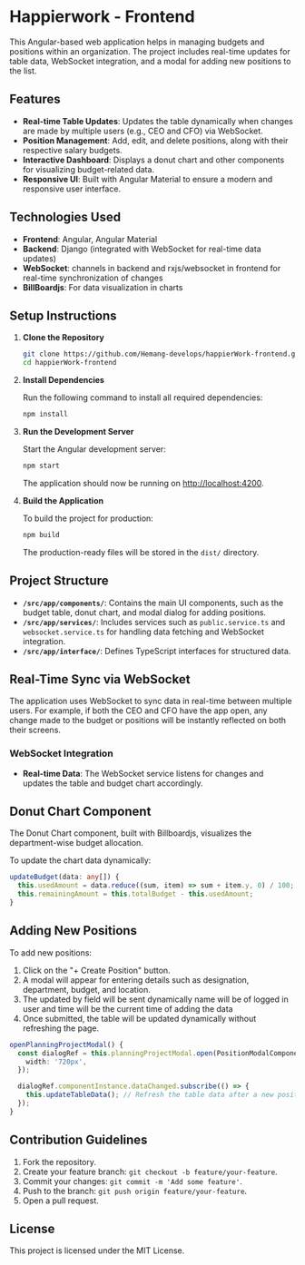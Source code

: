 # Happierwork - Frontend

This Angular-based web application helps in managing budgets and positions within an organization. The project includes real-time updates for table data, WebSocket integration, and a modal for adding new positions to the list.

## Features
- **Real-time Table Updates**: Updates the table dynamically when changes are made by multiple users (e.g., CEO and CFO) via WebSocket.
- **Position Management**: Add, edit, and delete positions, along with their respective salary budgets.
- **Interactive Dashboard**: Displays a donut chart and other components for visualizing budget-related data.
- **Responsive UI**: Built with Angular Material to ensure a modern and responsive user interface.

## Technologies Used
- **Frontend**: Angular, Angular Material
- **Backend**: Django (integrated with WebSocket for real-time data updates)
- **WebSocket**: channels in  backend and rxjs/websocket in frontend for real-time synchronization of changes
- **BillBoardjs**: For data visualization in charts

## Setup Instructions

1. **Clone the Repository**

   ```bash
   git clone https://github.com/Hemang-develops/happierWork-frontend.git
   cd happierWork-frontend
   ```

2. **Install Dependencies**

   Run the following command to install all required dependencies:

   ```bash
   npm install
   ```

3. **Run the Development Server**

   Start the Angular development server:

   ```bash
   npm start
   ```

   The application should now be running on [http://localhost:4200](http://localhost:4200).

4. **Build the Application**

   To build the project for production:

   ```bash
   npm build
   ```

   The production-ready files will be stored in the `dist/` directory.

## Project Structure

- **`/src/app/components/`**: Contains the main UI components, such as the budget table, donut chart, and modal dialog for adding positions.
- **`/src/app/services/`**: Includes services such as `public.service.ts` and `websocket.service.ts` for handling data fetching and WebSocket integration.
- **`/src/app/interface/`**: Defines TypeScript interfaces for structured data.

## Real-Time Sync via WebSocket

The application uses WebSocket to sync data in real-time between multiple users. For example, if both the CEO and CFO have the app open, any change made to the budget or positions will be instantly reflected on both their screens.

### WebSocket Integration

- **Real-time Data**: The WebSocket service listens for changes and updates the table and budget chart accordingly.

## Donut Chart Component

The Donut Chart component, built with Billboardjs, visualizes the department-wise budget allocation.

To update the chart data dynamically:

```typescript
updateBudget(data: any[]) {
  this.usedAmount = data.reduce((sum, item) => sum + item.y, 0) / 100;
  this.remainingAmount = this.totalBudget - this.usedAmount;
}
```

## Adding New Positions

To add new positions:

1. Click on the "+ Create Position" button.
2. A modal will appear for entering details such as designation, department, budget, and location.
3. The updated by field will be sent dynamically name will be of logged in user and time will be the current time of adding the data
4. Once submitted, the table will be updated dynamically without refreshing the page.

```typescript
openPlanningProjectModal() {
  const dialogRef = this.planningProjectModal.open(PositionModalComponent, {
    width: '720px',
  });

  dialogRef.componentInstance.dataChanged.subscribe(() => {
    this.updateTableData(); // Refresh the table data after a new position is added
  });
}
```

## Contribution Guidelines

1. Fork the repository.
2. Create your feature branch: `git checkout -b feature/your-feature`.
3. Commit your changes: `git commit -m 'Add some feature'`.
4. Push to the branch: `git push origin feature/your-feature`.
5. Open a pull request.

## License

This project is licensed under the MIT License.
